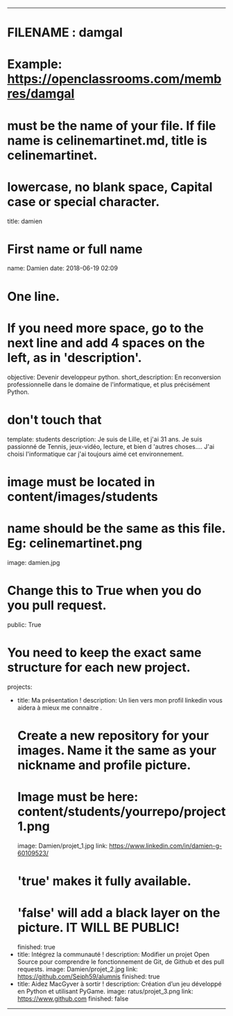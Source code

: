 ﻿---

# FILENAME : damgal
# Example: https://openclassrooms.com/membres/damgal
# must be the name of your file. If file name is celinemartinet.md, title is celinemartinet.
# lowercase, no blank space, Capital case or special character.
title: damien

# First name or full name
name: Damien
date: 2018-06-19 02:09

# One line.
# If you need more space, go to the next line and add 4 spaces on the left, as in 'description'.
objective: Devenir developpeur python.
short_description: En reconversion professionnelle dans le domaine de l'informatique, et plus précisément Python.

# don't touch that
template: students
description: Je suis de Lille, et j'ai 31 ans. Je suis passionné de Tennis, jeux-vidéo, lecture, et bien d 'autres choses.... J'ai choisi l'informatique car j'ai toujours aimé cet environnement.
 
# image must be located in content/images/students
# name should be the same as this file. Eg: celinemartinet.png

image: damien.jpg

# Change this to True when you do you pull request.
public: True

# You need to keep the exact same structure for each new project.
projects:
  - title: Ma présentation !
    description: Un lien vers mon profil linkedin vous aidera à mieux me connaitre .
    # Create a new repository for your images. Name it the same as your nickname and profile picture.
    # Image must be here: content/students/yourrepo/project1.png
    image: Damien/projet_1.jpg
    link: https://www.linkedin.com/in/damien-g-60109523/
    # 'true' makes it fully available.
    # 'false' will add a black layer on the picture. IT WILL BE PUBLIC!
    finished: true
  - title: Intégrez la communauté !
    description: Modifier un projet Open Source pour comprendre le fonctionnement de Git, de Github et des pull requests.
    image: Damien/projet_2.jpg
    link: https://github.com/Seiph59/alumnis
    finished: true
  - title: Aidez MacGyver à sortir !
    description: Création d’un jeu développé en Python et utilisant PyGame.
    image: ratus/projet_3.png
    link: https://www.github.com
    finished: false
---

